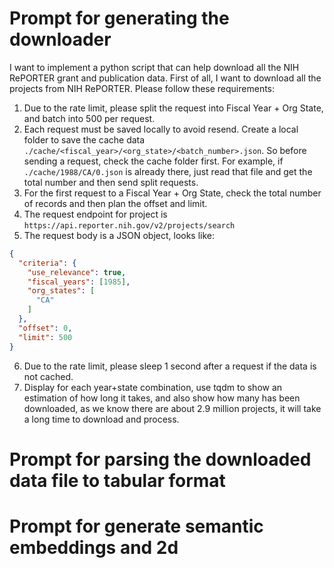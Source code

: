# Prompt for generating the downloader

I want to implement a python script that can help download all the NIH RePORTER grant and publication data. First of all, I want to download all the projects from NIH RePORTER. Please follow these requirements:

1. Due to the rate limit, please split the request into Fiscal Year + Org State, and batch into 500 per request. 
2. Each request must be saved locally to avoid resend. Create a local folder to save the cache data `./cache/<fiscal_year>/<org_state>/<batch_number>.json`. So before sending a request, check the cache folder first. For example, if `./cache/1988/CA/0.json` is already there, just read that file and get the total number and then send split requests.
3. For the first request to a Fiscal Year + Org State, check the total number of records and then plan the offset and limit.
4. The request endpoint for project is `https://api.reporter.nih.gov/v2/projects/search`
5. The request body is a JSON object, looks like:

```json
{
  "criteria": {
    "use_relevance": true,
    "fiscal_years": [1985],
    "org_states": [
      "CA"
    ]
  },
  "offset": 0,
  "limit": 500
}
```

6. Due to the rate limit, please sleep 1 second after a request if the data is not cached.
7. Display for each year+state combination, use tqdm to show an estimation of how long it takes, and also show how many has been downloaded, as we know there are about 2.9 million projects, it will take a long time to download and process.

# Prompt for parsing the downloaded data file to tabular format


# Prompt for generate semantic embeddings and 2d